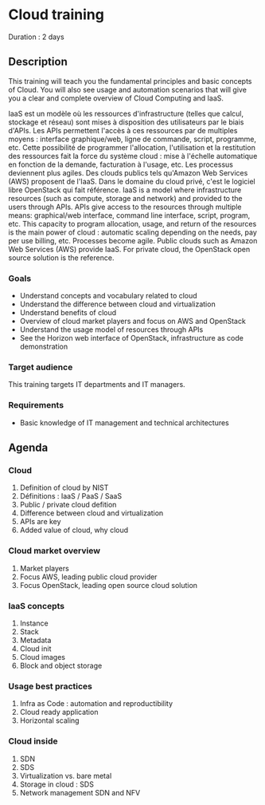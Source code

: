 # Cloud training

Duration : 2 days

## Description

This training will teach you the fundamental principles and basic concepts of Cloud. You will also see usage and automation scenarios that will give you a clear and complete overview of Cloud Computing and IaaS.

IaaS est un modèle où les ressources d'infrastructure (telles que calcul, stockage et réseau) sont mises à disposition des utilisateurs par le biais d'APIs. Les APIs permettent l'accès à ces ressources par de multiples moyens : interface graphique/web, ligne de commande, script, programme, etc. Cette possibilité de programmer l'allocation, l'utilisation et la restitution des ressources fait la force du système cloud : mise à l'échelle automatique en fonction de la demande, facturation à l'usage, etc. Les processus deviennent plus agiles. Des clouds publics tels qu'Amazon Web Services (AWS) proposent de l'IaaS. Dans le domaine du cloud privé, c'est le logiciel libre OpenStack qui fait référence.
IaaS is a model where infrastructure resources (such as compute, storage and network) and provided to the users through APIs. APIs give access to the resources through multiple means: graphical/web interface, command line interface, script, program, etc. This capacity to program allocation, usage, and return of the resources is the main power of cloud : automatic scaling depending on the needs, pay per use billing, etc. Processes become agile. Public clouds such as Amazon Web Services (AWS) provide IaaS. For private cloud, the OpenStack open source solution is the reference.

### Goals

* Understand concepts and vocabulary related to cloud
* Understand the difference between cloud and virtualization
* Understand benefits of cloud
* Overview of cloud market players and focus on AWS and OpenStack
* Understand the usage model of resources through APIs
* See the Horizon web interface of OpenStack, infrastructure as code demonstration

### Target audience

This training targets IT departments and IT managers.

### Requirements

* Basic knowledge of IT management and technical architectures

## Agenda

### Cloud

1. Definition of cloud by NIST
2. Définitions : IaaS / PaaS / SaaS
3. Public / private cloud defition
4. Difference between cloud and virtualization
5. APIs are key
7. Added value of cloud, why cloud

### Cloud market overview

1. Market players
2. Focus AWS, leading public cloud provider
3. Focus OpenStack, leading open source cloud solution

### IaaS concepts

1. Instance
2. Stack
3. Metadata
4. Cloud init
5. Cloud images
6. Block and object storage

### Usage best practices

1. Infra as Code : automation and reproductibility
2. Cloud ready application
3. Horizontal scaling

### Cloud inside

1. SDN
2. SDS
3. Virtualization vs. bare metal
4. Storage in cloud : SDS
5. Network management SDN and NFV


